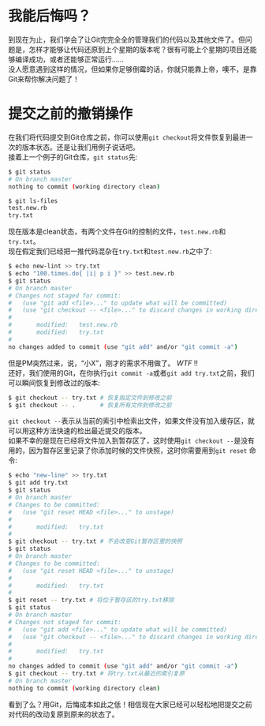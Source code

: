 # 我能后悔吗？
到现在为止，我们学会了让Git完完全全的管理我们的代码以及其他文件了。但问题是，怎样才能够让代码还原到上个星期的版本呢？很有可能上个星期的项目还能够编译成功，或者还能够正常运行……  
没人愿意遇到这样的情况，但如果你足够倒霉的话，你就只能靠上帝，噢不，是靠Git来帮你解决问题了！

# 提交之前的撤销操作
在我们将代码提交到Git仓库之前，你可以使用`git checkout`将文件恢复到最进一次的版本状态。还是让我们用例子说话吧。  
接着上一个例子的Git仓库，`git status`先:
```bash
$ git status
# On branch master
nothing to commit (working directory clean)

$ git ls-files
test.new.rb
try.txt
```

现在版本是clean状态，有两个文件在Git的控制的文件，`test.new.rb`和`try.txt`。  
现在假定我们已经把一推代码混杂在`try.txt`和`test.new.rb`之中了:
```bash
$ echo new-lint >> try.txt
$ echo "100.times.do{ |i| p i }" >> test.new.rb
$ git status
# On branch master
# Changes not staged for commit:
#   (use "git add <file>..." to update what will be committed)
#   (use "git checkout -- <file>..." to discard changes in working directory)
#
#       modified:   test.new.rb
#       modified:   try.txt
#
no changes added to commit (use "git add" and/or "git commit -a")
```

但是PM突然过来，说，“小X”，刚才的需求不用做了。 *WTF* !!  
还好，我们使用的Git，在你执行`git commit -a`或者`git add try.txt`之前，我们可以瞬间恢复到修改过的版本:
```bash
$ git checkout -- try.txt # 恢复指定文件到修改之前
$ git checkout -- .       # 恢复所有文件到修改之前
```

`git checkout --`表示从当前的索引中检索出文件，如果文件没有加入缓存区，就可以用这种方法快速的检出最近提交的版本。  
如果不幸的是现在已经将文件加入到暂存区了，这时使用`git checkout --`是没有用的，因为暂存区里记录了你添加时候的文件快照，这时你需要用到`git reset` 命令:
```bash
$ echo "new-line" >> try.txt
$ git add try.txt
$ git status
# On branch master
# Changes to be committed:
#   (use "git reset HEAD <file>..." to unstage)
#
#       modified:   try.txt
#
$ git checkout -- try.txt # 不会改变Git暂存区里的快照
$ git status
# On branch master
# Changes to be committed:
#   (use "git reset HEAD <file>..." to unstage)
#
#       modified:   try.txt
#
$ git reset -- try.txt # 将位于暂存区的try.txt移除
$ git status
# On branch master
# Changes not staged for commit:
#   (use "git add <file>..." to update what will be committed)
#   (use "git checkout -- <file>..." to discard changes in working directory)
#
#       modified:   try.txt
#
no changes added to commit (use "git add" and/or "git commit -a")
$ git checkout -- try.txt # 将try.txt从最近的索引复原
# On branch master
nothing to commit (working directory clean)
```

看到了么？用Git，后悔成本如此之低！相信现在大家已经可以轻松地把提交之前对代码的改动复原到原来的状态了。
